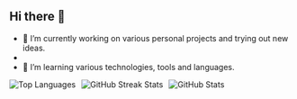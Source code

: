 
## Hi there 👋

<!--

**l-quincy01/l-quincy01** is a ✨ _special_ ✨ repository because its `README.md` (this file) appears on your GitHub profile.

Here are some ideas to get you started:


- 👯 I’m looking to collaborate on ...
- 🤔 I’m looking for help with ...
- 💬 Ask me about ...
- 📫 How to reach me: ...
- 😄 Pronouns: ...
- ⚡ Fun fact: ...
-->

- 🔭 I’m currently working on various personal projects and trying out new ideas.
- 
- 🌱 I’m  learning various technologies, tools and languages.

  
<div style="display: flex;  gap: 10px;">

<img src="https://github-readme-stats.vercel.app/api/top-langs/?username=l-quincy01&theme=dark&show_icons=true&hide_border=true&layout=compact" alt="Top Languages" />

<img src="https://github-readme-streak-stats.herokuapp.com/?user=l-quincy01&theme=dark&hide_border=true" alt="GitHub Streak Stats" />

<img src="https://github-readme-stats.vercel.app/api?username=l-quincy01&theme=dark&show_icons=true&hide_border=true&count_private=true" alt="GitHub Stats" />

</div>

